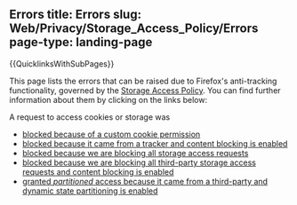 Errors
title: Errors
slug: Web/Privacy/Storage_Access_Policy/Errors
page-type: landing-page
---

{{QuicklinksWithSubPages}}

This page lists the errors that can be raised due to Firefox's anti-tracking functionality, governed by the [Storage Access Policy](/en-US/docs/Web/Privacy/Storage_Access_Policy). You can find further information about them by clicking on the links below:

A request to access cookies or storage was

- [blocked because of a custom cookie permission](/en-US/docs/Web/Privacy/Storage_access_policy/Errors/CookieBlockedByPermission)
- [blocked because it came from a tracker and content blocking is enabled](/en-US/docs/Web/Privacy/Storage_access_policy/Errors/CookieBlockedTracker)
- [blocked because we are blocking all storage access requests](/en-US/docs/Web/Privacy/Storage_access_policy/Errors/CookieBlockedAll)
- [blocked because we are blocking all third-party storage access requests and content blocking is enabled](/en-US/docs/Web/Privacy/Storage_access_policy/Errors/CookieBlockedForeign)
- [granted _partitioned_ access because it came from a third-party and dynamic state partitioning is enabled](/en-US/docs/Web/Privacy/Storage_access_policy/Errors/CookiePartitionedForeign)
